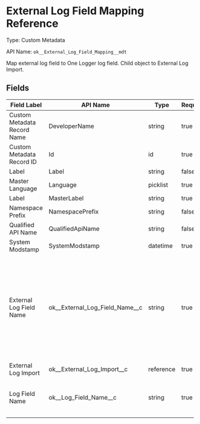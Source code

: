 # External Log Field Mapping Reference

Type: Custom Metadata

API Name: `ok__External_Log_Field_Mapping__mdt`

Map external log field to One Logger log field.
Child object to External Log Import.

## Fields

| Field Label                 | API Name                           | Type      | Required | Description                                                                                                               |
| --------------------------- | ---------------------------------- | --------- | -------- | ------------------------------------------------------------------------------------------------------------------------- |
| Custom Metadata Record Name | DeveloperName                      | string    | true     |                                                                                                                           |
| Custom Metadata Record ID   | Id                                 | id        | true     |                                                                                                                           |
| Label                       | Label                              | string    | false    |                                                                                                                           |
| Master Language             | Language                           | picklist  | true     |                                                                                                                           |
| Label                       | MasterLabel                        | string    | true     |                                                                                                                           |
| Namespace Prefix            | NamespacePrefix                    | string    | false    |                                                                                                                           |
| Qualified API Name          | QualifiedApiName                   | string    | false    |                                                                                                                           |
| System Modstamp             | SystemModstamp                     | datetime  | true     |                                                                                                                           |
| External Log Field Name     | ok\_\_External_Log_Field_Name\_\_c | string    | true     | Source field name of a log you want to import to One Logger. Include namespace if the log object is from managed package. |
| External Log Import         | ok\_\_External_Log_Import\_\_c     | reference | true     |                                                                                                                           |
| Log Field Name              | ok\_\_Log_Field_Name\_\_c          | string    | true     | Field name of the log event from our package.                                                                             |
